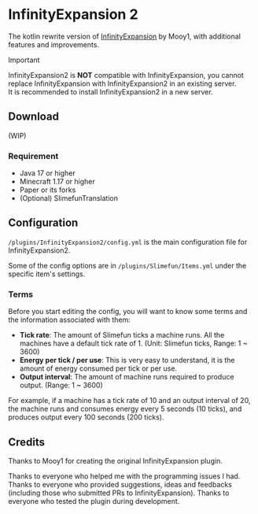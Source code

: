 # InfinityExpansion 2

The kotlin rewrite version of [InfinityExpansion](https://github.com/Mooy1/InfinityExpansion) by Mooy1, with additional
features and improvements.

> [!IMPORTANT]
> InfinityExpansion2 is **NOT** compatible with InfinityExpansion, you cannot replace InfinityExpansion with
> InfinityExpansion2 in an existing server.  
> It is recommended to install InfinityExpansion2 in a new server.

## Download

(WIP)

### Requirement

- Java 17 or higher
- Minecraft 1.17 or higher
- Paper or its forks
- (Optional) SlimefunTranslation

## Configuration

`/plugins/InfinityExpansion2/config.yml` is the main configuration file for InfinityExpansion2.

Some of the config options are in `/plugins/Slimefun/Items.yml` under the specific item's settings.

### Terms

Before you start editing the config, you will want to know some terms and the information associated with them:

- **Tick rate**: The amount of Slimefun ticks a machine runs. All the machines have a default tick rate of 1. (Unit:
  Slimefun ticks, Range: 1 ~ 3600)
- **Energy per tick / per use**: This is very easy to understand, it is the amount of energy consumed per tick or per
  use.
- **Output interval**: The amount of machine runs required to produce output. (Range: 1 ~ 3600)

For example, if a machine has a tick rate of 10 and an output interval of 20, the machine runs and consumes energy every 5 seconds (10 ticks), and produces output every 100 seconds (200 ticks).

## Credits

Thanks to Mooy1 for creating the original InfinityExpansion plugin.

Thanks to everyone who helped me with the programming issues I had.  
Thanks to everyone who provided suggestions, ideas and feedbacks (including those who submitted PRs to InfinityExpansion).
Thanks to everyone who tested the plugin during development.

